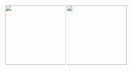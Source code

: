 <a href="https://github.com/Chessom/"><img height="190px" align="left" src="https://github-readme-stats.vercel.app/api/?username=Chessom&show_icons=true&count_private=true&langs_count=3&locale=en&theme=light" /></a>
<a href="https://github.com/Chessom/"><img height="190px" align="left" src="https://github-readme-stats.vercel.app/api/top-langs/?username=Chessom&layout=compact&langs_count=10&locale=en&theme=light" /></a>
